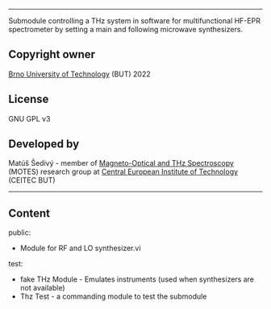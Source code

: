 ************************************************************************************************************
Submodule controlling a THz system in software for multifunctional HF-EPR spectrometer by setting a main and following microwave synthesizers.

## Copyright owner
[Brno University of Technology](https://www.vut.cz/en/) (BUT) 2022

## License
GNU GPL v3

## Developed by
Matúš Šedivý - member of [Magneto-Optical and THz Spectroscopy](https://spectroscopy.ceitec.cz/) (MOTES) research group at [Central European Institute of Technology](https://www.ceitec.cz/) (CEITEC BUT)


************************************************************************************************************
## Content
public:
- Module for RF and LO synthesizer.vi

test:
- fake THz Module - Emulates instruments (used when synthesizers are not available)
- Thz Test - a commanding module to test the submodule